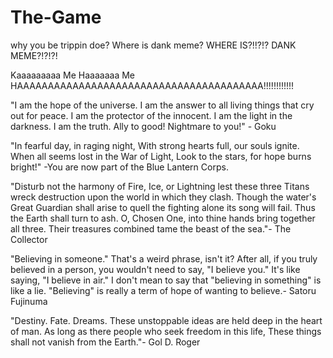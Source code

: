 # The-Game
why you be trippin doe?
Where is dank meme?
WHERE IS?!!?!?
DANK MEME?!?!?!

Kaaaaaaaaa Me Haaaaaaa Me HAAAAAAAAAAAAAAAAAAAAAAAAAAAAAAAAAAAAAAAA!!!!!!!!!!!!

"I am the hope of the universe. 
I am the answer to all living things that cry out for peace. 
I am the protector of the innocent. 
I am the light in the darkness. 
I am the truth. 
Ally to good! 
Nightmare to you!" - Goku

"In fearful day, in raging night,
With strong hearts full, our souls ignite.
When all seems lost in the War of Light,
Look to the stars, for hope burns bright!"
-You are now part of the Blue Lantern Corps.

"Disturb not the harmony of Fire, Ice, or Lightning lest these three Titans wreck destruction upon the world in which they clash. Though the water's Great Guardian shall arise to quell the fighting alone its song will fail. Thus the Earth shall turn to ash. O, Chosen One, into thine hands bring together all three. Their treasures combined tame the beast of the sea."- The Collector

"Believing in someone." That's a weird phrase, isn't it? After all, if you truly believed in a person, you wouldn't need to say, "I believe you." It's like saying, "I believe in air." I don't mean to say that "believing in something" is like a lie. "Believing" is really a term of hope of wanting to believe.- Satoru Fujinuma 

"Destiny. Fate. Dreams. These unstoppable ideas are held deep in the heart of man. As long as there people who seek freedom in this life, These things shall not vanish from the Earth."- Gol D. Roger
